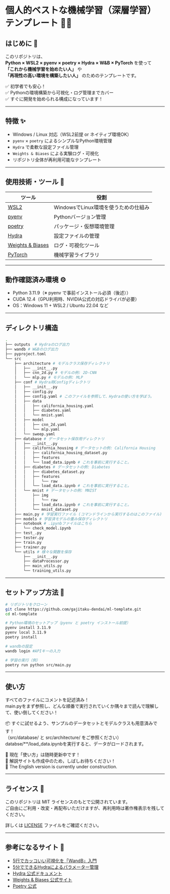 # 個人的ベストな機械学習（深層学習）テンプレート 🔧🔥  

## はじめに 🌱

このリポジトリは、  
**Python × WSL2 × pyenv × poetry × Hydra × W&B × PyTorch** を使って  
**「これから機械学習を始めたい人」** や  
**「再現性の高い環境を構築したい人」** のためのテンプレートです。

✅ 初学者でも安心！  
✅ Pythonの環境構築から可視化・ログ管理までカバー  
✅ すぐに開発を始められる構成になっています！

---

## 特徴 ✨

- Windows / Linux 対応（WSL2前提 or ネイティブ環境OK）
- `pyenv` × `poetry` によるシンプルなPython環境管理
- `Hydra` で柔軟な設定ファイル管理
- `Weights & Biases` による実験ログ・可視化
- リポジトリ全体が再利用可能なテンプレート

---

## 使用技術・ツール 🧰

| ツール | 役割 |
|--------|------|
| [WSL2](https://learn.microsoft.com/ja-jp/windows/wsl/) | WindowsでLinux環境を使うための仕組み |
| [pyenv](https://github.com/pyenv/pyenv) | Pythonバージョン管理 |
| [poetry](https://python-poetry.org/) | パッケージ・仮想環境管理 |
| [Hydra](https://github.com/facebookresearch/hydra) | 設定ファイルの管理 |
| [Weights & Biases](https://wandb.ai/site) | ログ・可視化ツール |
| [PyTorch](https://pytorch.org/) | 機械学習ライブラリ |

---

## 動作確認済み環境 ⚙️

- Python 3.11.9（※ pyenv で事前インストール必須（後述））
- CUDA 12.4（GPU利用時、NVIDIA公式の対応ドライバが必要）
- OS：Windows 11 + WSL2 / Ubuntu 22.04 など

---

## ディレクトリ構造

```bash
.
├── outputs  # Hydraのログ出力
├── wandb # W&Bのログ出力
├── pyproject.toml
└── src
    ├── architecture # モデルクラス保存ディレクトリ
    │   ├── __init__.py
    │   ├── cnn_2d.py # モデルの例: 2D-CNN
    │   └── mlp.py # モデルの例: MLP
    ├── conf # Hydra用Configディレクトリ
    │   ├── __init__.py
    │   ├── config.py
    │   ├── config.yaml # このファイルを参照して、Hydraの使い方を学ぼう。
    │   ├── data
    │   │   ├── california_housing.yaml
    │   │   ├── diabetes.yaml
    │   │   └── mnist.yaml
    │   ├── model
    │   │   ├── cnn_2d.yaml
    │   │   └── mlp.yaml
    │   └── sweep.yaml
    ├── database # データセット保存用ディレクトリ
    │   ├── __init__.py
    │   ├── california_housing # データセットの例: California Housing
    │   │   ├── california_housing_dataset.py
    │   │   ├── features
    │   │   └── load_data.ipynb # これを事前に実行すること。
    │   ├── diabetes # データセットの例: Diabetes
    │   │   ├── diabetes_dataset.py
    │   │   ├── features
    │   │   │   └── raw
    │   │   └── load_data.ipynb # これを事前に実行すること。
    │   └── mnist # データセットの例: MNIST
    │       ├── img
    │       │   └── raw
    │       ├── load_data.ipynb # これを事前に実行すること。
    │       └── mnist_dataset.py
    ├── main.py # 学習実行ファイル (コマンドラインから実行するのはこのファイル)
    ├── models # 学習済モデルの重み保存ディレクトリ
    ├── notebook # .ipynbファイルはこちら
    │   └── check_model.ipynb
    ├── test_.py
    ├── tester.py
    ├── train.py
    ├── trainer.py
    └── utils # 様々な関数を保存
        ├── __init__.py
        ├── dataProcessor.py
        ├── main_utils.py
        └── training_utils.py
```

---

## セットアップ方法 🚀

```bash
# リポジトリをクローン
git clone https://github.com/gajitaku-dendai/ml-template.git
cd ml-template

# Python環境のセットアップ（pyenv と poetry インストール前提）
pyenv install 3.11.9
pyenv local 3.11.9
poetry install

# wandbの設定
wandb login #APIキーの入力

# 学習の実行（例）
poetry run python src/main.py
```

---

## 使い方

すべてのファイルにコメントを記述済み！  
main.pyをまず参照し、どんな順番で実行されていくか隅々まで読んで理解して、使い倒してください！  

📦 すぐに試せるよう、サンプルのデータセットとモデルクラスも用意済みです！  
（src/database/ と src/architecture/ をご参照ください）  
databse/**/load_data.ipynbを実行すると、データがロードされます。  

📌 現在「使い方」は随時更新中です！  
📌 解説サイトも作成中のため，しばしお待ちください！  
📌 The English version is currently under construction.  

---

## ライセンス 📄

このリポジトリは MIT ライセンスのもとで公開されています。  
ご自由にご利用・改変・再配布いただけますが、再利用時は著作権表示を残してください。  

詳しくは [LICENSE](./LICENSE) ファイルをご確認ください。  

---

## 参考になるサイト 🔗

- [5行でカッコいい可視化を「WandB」入門](https://qiita.com/Yu_Mochi/items/4fc283ebc31225d4e106)
- [5分でできるHydraによるパラメーター管理](https://qiita.com/Isaka-code/items/3a0671306629756895a6)
- [Hydra 公式ドキュメント](https://hydra.cc/docs/intro/)
- [Weights & Biases 公式サイト](https://wandb.ai/)
- [Poetry 公式](https://python-poetry.org/)